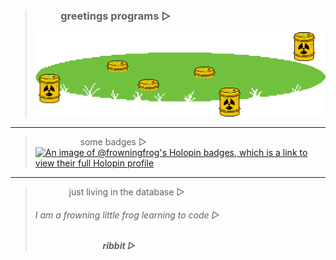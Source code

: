 > ### &emsp; &emsp; greetings programs ▷
> ![](pnd.png)

------

> &emsp; &emsp; &emsp; &emsp; some badges ▷
[![An image of @frowningfrog's Holopin badges, which is a link to view their full Holopin profile](https://holopin.me/frowningfrog)](https://holopin.io/@frowningfrog)

------

> &emsp; &emsp; &emsp; just living in the database ▷
> ###### I am a frowning little frog learning to code ▷   
> &emsp; &emsp; &emsp; &emsp; &emsp; &emsp; ***ribbit ▷***
